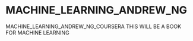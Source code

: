 # MACHINE_LEARNING_ANDREW_NG
MACHINE_LEARNING_ANDREW_NG_COURSERA
THIS WILL BE A BOOK FOR MACHINE LEARNING
